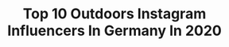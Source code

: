 ---
title: Top 10 Outdoors Instagram Influencers In Germany In 2020
description: >-
  Find top outdoors Instagram influencers in Germany in 2020. Most popular hashtags: #travelblogger #germany #healthylifestyle #stayathome.
platform: Instagram
profiles:
  - username: "constanze_buss"
    fullname: >-
      ☀️Constanze Buss
    location: "Germany"
    followers: 8207
    engagement: 1464
    commentsToLikes: 0.184876
    id: ck5ckmm0ox6oi0i112ltc6mg6
    verified: false
    hashtags: "#beautyshooting, #blackandwhite, #beautifuldestinations, #casting"
  - username: "anniandtimo"
    fullname: >-
      TRAVEL ~ SUSTAINABILITY
    location: "Germany"
    followers: 23055
    engagement: 382
    commentsToLikes: 0.127823
    id: ck0ttz5kl4ye30i1992etp16a
    verified: false
    hashtags: "#scubagirls, #oceanview, #mindfuladventurer, #mountainstories"
  - username: "amandailestedt"
    fullname: >-
      Amanda Ilestedt
    location: "Germany"
    followers: 26395
    engagement: 805
    commentsToLikes: 0.024562
    id: ck5zx2vj178ob0i141lzvpnbj
    verified: false
    hashtags: "#lake, #naturelover, #lifeasadefender, #iwd"
  - username: "_ingali_"
    fullname: >-
      Inga Lisa
    location: "Germany"
    followers: 6050
    engagement: 729
    commentsToLikes: 0.079882
    id: ck14ih7irfdrw0i19qpdzp5oj
    verified: false
    hashtags: "#roamingwomen, #wanderwomeninc, #travelblogger, #allaboutadventure"
  - username: "antonia_greenway"
    fullname: >-
      Antonia Greenway
    location: "Germany"
    followers: 10407
    engagement: 631
    commentsToLikes: 0.153747
    id: ck5hklidein1t0i11s1821ujc
    verified: false
    hashtags: "#colorado, #soundofsilence, #simonandgarfunkel, #apologize"
  - username: "maxibiewer"
    fullname: >-
      Maxi Biewer
    location: "Germany"
    followers: 19590
    engagement: 520
    commentsToLikes: 0.049254
    id: ck5ci2hb6rw3q0i118583z1hp
    verified: false
    hashtags: "#willkommen2020, #geld, #lovemycolleagues, #dessau"
  - username: "chaos_katja"
    fullname: >-
      Katja L.
    location: "Germany"
    followers: 13858
    engagement: 857
    commentsToLikes: 0.038577
    id: ck14jhqqskeqp0i19p83d40oc
    verified: false
    hashtags: "#bushcrafter, #placetobe, #adventuretime, #outdoorphotography"
  - username: "_juliuszeise_"
    fullname: >-
      Julius Zeise
    location: "Germany"
    followers: 63222
    engagement: 667
    commentsToLikes: 0.026528
    id: ck14gg73n52b40i19lhomdh9q
    verified: false
    hashtags: "#edgygrams, #epicimagez, #france, #killerframes"
  - username: "veronika.haaf"
    fullname: >-
      Veronika Haaf
    location: "Germany"
    followers: 25529
    engagement: 408
    commentsToLikes: 0.166271
    id: ck0w3384mrdq90i19ttp1kuyd
    verified: false
    hashtags: "#flexibledieter, #sundayfunday, #selfcaresundays, #fitfamde"
  - username: "fritz.meinecke"
    fullname: >-
      Fritz Meinecke
    location: "Germany"
    followers: 251940
    engagement: 925
    commentsToLikes: 0.005935
    id: ck0vx4y55x5wv0i19higrzbux
    verified: true
    hashtags: "#bushcraftknife, #ltprtz, #warriorwinches, #gwagon"
---